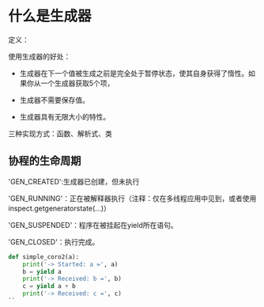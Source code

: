 # 什么是生成器

定义：

使用生成器的好处：

- 生成器在下一个值被生成之前是完全处于暂停状态，使其自身获得了惰性。如果你从一个生成器获取5个项，

- 生成器不需要保存值。

- 生成器具有无限大小的特性。

三种实现方式：函数、解析式、类

## 协程的生命周期

'GEN_CREATED':生成器已创建，但未执行

'GEN_RUNNING'：正在被解释器执行（注释：仅在多线程应用中见到，或者使用inspect.getgeneratorstate(...)）

'GEN_SUSPENDED'：程序在被挂起在yield所在语句。

'GEN_CLOSED'：执行完成。


```python
def simple_coro2(a):
    print('-> Started: a =', a)
    b = yield a
    print('-> Received: b =', b)
    c = yield a + b
    print('-> Received: c =', c)
``
